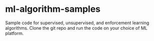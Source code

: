 # ml-algorithm-samples

Sample code for supervised, unsupervised, and enforcement learning algorithms. Clone the git repo and run the code on your choice of ML platform.
